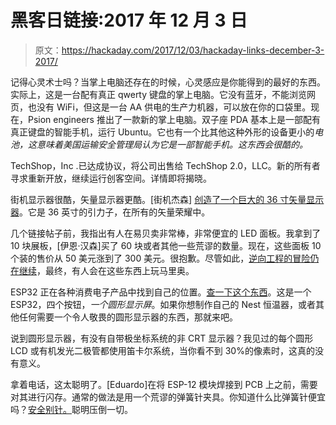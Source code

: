 # 黑客日链接:2017 年 12 月 3 日

> 原文：<https://hackaday.com/2017/12/03/hackaday-links-december-3-2017/>

记得心灵术士吗？当掌上电脑还存在的时候，心灵感应是你能得到的最好的东西。实际上，这是一台配有真正 qwerty 键盘的掌上电脑。它没有蓝牙，不能浏览网页，也没有 WiFi，但这是一台 AA 供电的生产力机器，可以放在你的口袋里。现在，Psion engineers 推出了一款新的掌上电脑。双子座 PDA 基本上是一部配有真正键盘的智能手机，运行 Ubuntu。它也有一个比其他这种外形的设备更小的*电池，这意味着美国运输安全管理局认为它是一部智能手机。这东西会很酷的。*

TechShop，Inc .已达成协议，将公司出售给 TechShop 2.0，LLC。新的所有者寻求重新开放，继续运行创客空间。详情即将揭晓。

街机显示器很酷，矢量显示器更酷。[街机杰森] [创造了一个巨大的 36 寸矢量显示器](https://www.youtube.com/watch?v=Mni5y54U_qs)。它是 36 英寸的引力子，在所有的矢量荣耀中。

几个链接帖子前，我指出有人在易贝卖非常棒，非常便宜的 LED 面板。我拿到了 10 块展板，[伊恩·汉森]买了 60 块或者其他一些荒谬的数量。现在，这些面板 10 个装的售价从 50 美元涨到了 300 美元。很抱歉。尽管如此，[逆向工程的冒险仍在继续](https://hackaday.io/project/27799-barco-nx-4-group-reversing-adventure)，最终，有人会在这些东西上玩马里奥。

ESP32 正在各种消费电子产品中找到自己的位置。[查一下这个东西](https://twitter.com/BirdTehstep/status/936637294366277633)。这是一个 ESP32，四个按钮，*一个圆形显示屏*。如果你想制作自己的 Nest 恒温器，或者其他任何需要一个令人敬畏的圆形显示器的东西，那就来吧。

说到圆形显示器，有没有自带极坐标系统的非 CRT 显示器？我见过的每个圆形 LCD 或有机发光二极管都使用笛卡尔系统，当你看不到 30%的像素时，这真的没有意义。

拿着电话，这太聪明了。[Eduardo]在将 ESP-12 模块焊接到 PCB 上之前，需要对其进行闪存。通常的做法是用一个荒谬的弹簧针夹具。你知道什么比弹簧针便宜吗？[安全别针。](https://hackaday.io/project/28439-esp-12-socket-adapter-solderless-flasher)聪明压倒一切。